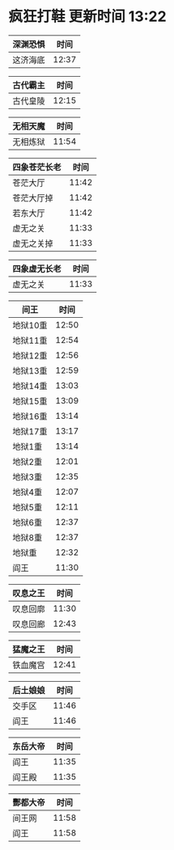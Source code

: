 # 疯狂打鞋 更新时间 13:22

| 深渊恐惧   | 时间    |
|--------|-------|
| 这济海底 | 12:37 |

| 古代霸主   | 时间    |
|--------|-------|
| 古代皇陵 | 12:15 |

| 无相天魔   | 时间    |
|--------|-------|
| 无相炼狱 | 11:54 |

| 四象苍茫长老   | 时间    |
|--------|-------|
| 苍茫大厅 | 11:42 |
| 苍茫大厅掉 | 11:42 |
| 若东大厅 | 11:42 |
| 虚无之关 | 11:33 |
| 虚无之关掉 | 11:33 |

| 四象虚无长老   | 时间    |
|--------|-------|
| 虚无之关 | 11:33 |

| 间王   | 时间    |
|--------|-------|
| 地狱10重 | 12:50 |
| 地狱11重 | 12:54 |
| 地狱12重 | 12:56 |
| 地狱13重 | 12:59 |
| 地狱14重 | 13:03 |
| 地狱15重 | 13:09 |
| 地狱16重 | 13:14 |
| 地狱17重 | 13:17 |
| 地狱1重 | 13:14 |
| 地狱2重 | 12:01 |
| 地狱3重 | 12:35 |
| 地狱4重 | 12:07 |
| 地狱5重 | 12:11 |
| 地狱6重 | 12:37 |
| 地狱8重 | 12:37 |
| 地狱重 | 12:32 |
| 阎王 | 11:30 |

| 叹息之王   | 时间    |
|--------|-------|
| 叹息回廓 | 11:30 |
| 叹息回廊 | 12:43 |

| 猛魔之王   | 时间    |
|--------|-------|
| 铁血魔宫 | 12:41 |

| 后土娘娘   | 时间    |
|--------|-------|
| 交手区 | 11:46 |
| 阎王 | 11:46 |

| 东岳大帝   | 时间    |
|--------|-------|
| 阎王 | 11:35 |
| 阎王殿 | 11:35 |

| 酆都大帝   | 时间    |
|--------|-------|
| 间王网 | 11:58 |
| 阎王 | 11:58 |